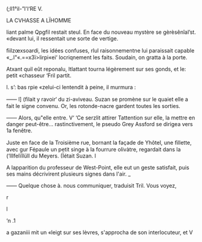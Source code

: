 (;ll1°il-”l'l‘RE V.

LA CVHASSE A LÏHOMME

liant   palme Qpgfil restait steul. En face du nouveau mystère se
gèrèsênîal’st. «devant lui, il ressentait une sorte de vertige.

ﬁilzœxsoardi, les idées confuses, rlul raisonnementne lui paraissait capable
«_.l"«.==x3ï>lirpi«ei‘ locriqnement les faits. Soudain, on gratta à la porte.

Atxant quil eût reponalu,  ltlattant tourna légèrement sur ses gonds, et
le: petit «chasseur ‘Fril partit.

l.
s’: bas rpie «zelui-ci lentendit à peine, il murmura :

—— l] (ﬁlait y ravoir‘ du zi-aviveau. Suzan se promène sur le quaiet elle a fait
le signe convenu. Or, les rotonde-nacre gardent toutes les sorties.

—— Alors, qu"elle entre. V‘
‘Ce serzlit attirer Tattention sur elle, la mettre en danger peut-être...
rastinctivement, le pseudo Grey Assford se dirigea vers 1a fenêtre.

Juste en face de la Troisième rue, bornant la façade de Yhôtel, une ﬁllette,
avec gur Fépaule un petit singe à la fourrure olivàtre, regardait dans la
(‘lllfelïîlüll du Meyers. (Ïétait Suzan. l

A lapparition du professeur de West-Point, elle eut un geste satisfait,
puis ses mains décrivirent plusieurs signes dans l'air. _

—— Quelque chose à. nous communiquer, traduisit Tril. Vous voyez,

r

l

‘n
.1

a gazaniii mit un «leigt sur ses lèvres, s'approcha de son interlocuteur, et V

 

